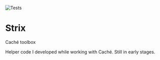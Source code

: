 ![Tests](https://github.com/gertjanklein/Strix/actions/workflows/run-tests.yml/badge.svg)

# Strix

Caché toolbox

Helper code I developed while working with Caché. Still in early stages.
